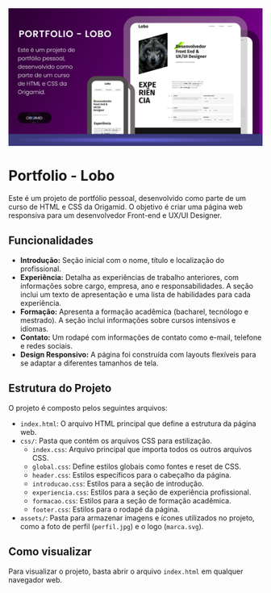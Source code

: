 <img src="./assets/cover-lobo.png">

# Portfolio - Lobo

Este é um projeto de portfólio pessoal, desenvolvido como parte de um curso de HTML e CSS da Origamid. O objetivo é criar uma página web responsiva para um desenvolvedor Front-end e UX/UI Designer.

## Funcionalidades

- **Introdução:** Seção inicial com o nome, título e localização do profissional.
- **Experiência:** Detalha as experiências de trabalho anteriores, com informações sobre cargo, empresa, ano e responsabilidades. A seção inclui um texto de apresentação e uma lista de habilidades para cada experiência.
- **Formação:** Apresenta a formação acadêmica (bacharel, tecnólogo e mestrado). A seção inclui informações sobre cursos intensivos e idiomas.
- **Contato:** Um rodapé com informações de contato como e-mail, telefone e redes sociais.
- **Design Responsivo:** A página foi construída com layouts flexíveis para se adaptar a diferentes tamanhos de tela.

## Estrutura do Projeto

O projeto é composto pelos seguintes arquivos:

- `index.html`: O arquivo HTML principal que define a estrutura da página web.
- `css/`: Pasta que contém os arquivos CSS para estilização.
  - `index.css`: Arquivo principal que importa todos os outros arquivos CSS.
  - `global.css`: Define estilos globais como fontes e reset de CSS.
  - `header.css`: Estilos específicos para o cabeçalho da página.
  - `introducao.css`: Estilos para a seção de introdução.
  - `experiencia.css`: Estilos para a seção de experiência profissional.
  - `formacao.css`: Estilos para a seção de formação acadêmica.
  - `footer.css`: Estilos para o rodapé da página.
- `assets/`: Pasta para armazenar imagens e ícones utilizados no projeto, como a foto de perfil (`perfil.jpg`) e o logo (`marca.svg`).

## Como visualizar

Para visualizar o projeto, basta abrir o arquivo `index.html` em qualquer navegador web.
